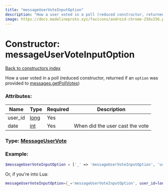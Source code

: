 ```yaml
---
title: "messageUserVoteInputOption"
description: "How a user voted in a poll (reduced constructor, returned if an option was provided to messages.getPollVotes)"
image: https://docs.madelineproto.xyz/favicons/android-chrome-256x256.png
---
```

# Constructor: messageUserVoteInputOption  
[Back to constructors index](index.md)



How a user voted in a poll (reduced constructor, returned if an `option` was provided to [messages.getPollVotes](../methods/messages.getPollVotes.md))

### Attributes:

| Name     |    Type       | Required | Description |
|----------|---------------|----------|-------------|
|user\_id|[long](../types/long.md) | Yes|
|date|[int](../types/int.md) | Yes|When did the user cast the vote|



### Type: [MessageUserVote](../types/MessageUserVote.md)


### Example:

```php
$messageUserVoteInputOption = ['_' => 'messageUserVoteInputOption', 'user_id' => long, 'date' => int];
```  


Or, if you're into Lua:

```lua
messageUserVoteInputOption={_='messageUserVoteInputOption', user_id=long, date=int}

```


